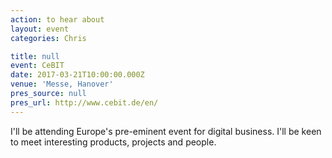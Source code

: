 ```yaml
---
action: to hear about
layout: event
categories: Chris

title: null
event: CeBIT
date: 2017-03-21T10:00:00.000Z
venue: 'Messe, Hanover'
pres_source: null
pres_url: http://www.cebit.de/en/
---
```


I'll be attending Europe's pre-eminent event for digital business. I'll be keen to meet interesting products, projects and people.
